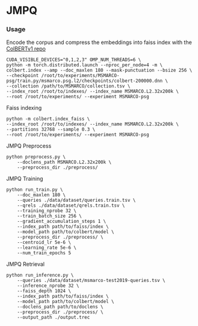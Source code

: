 # JMPQ

### Usage
Encode the corpus and compress the embeddings into faiss index with the [ColBERTv1 repo](https://github.com/stanford-futuredata/ColBERT/tree/colbertv1)
```shell
CUDA_VISIBLE_DEVICES="0,1,2,3" OMP_NUM_THREADS=6 \
python -m torch.distributed.launch --nproc_per_node=4 -m \
colbert.index --amp --doc_maxlen 180 --mask-punctuation --bsize 256 \
--checkpoint /root/to/experiments/MSMARCO-psg/train.py/msmarco.psg.l2/checkpoints/colbert-200000.dnn \
--collection /path/to/MSMARCO/collection.tsv \
--index_root /root/to/indexes/ --index_name MSMARCO.L2.32x200k \
--root /root/to/experiments/ --experiment MSMARCO-psg
```
Faiss indexing
```
python -m colbert.index_faiss \
--index_root /root/to/indexes/ --index_name MSMARCO.L2.32x200k \
--partitions 32768 --sample 0.3 \
--root /root/to/experiments/ --experiment MSMARCO-psg
```

JMPQ Preprocess
```
python preprocess.py \
    --doclens_path MSMARCO.L2.32x200k \
    --preprocess_dir ./preprocess/ 
```

JMPQ Training
```
python run_train.py \
    --doc_maxlen 180 \
    --queries ./data/dataset/queries.train.tsv \
    --qrels ./data/dataset/qrels.train.tsv \
    --training_nprobe 32 \
    --train_batch_size 256 \
    --gradient_accumulation_steps 1 \
    --index_path path/to/faiss/index \
    --model_path path/to/colbert/model \
    --preprocess_dir ./preprocess/ \
    --centroid_lr 5e-6 \
    --learning_rate 5e-6 \
    --num_train_epochs 5 
```

JMPQ Retrieval
```
python run_inference.py \
    --queries ./data/dataset/msmarco-test2019-queries.tsv \
    --inference_nprobe 32 \
    --faiss_depth 1024 \
    --index_path path/to/faiss/index \
    --model_path path/to/colbert/model \
    --doclens_path path/to/doclens \
    --preprocess_dir ./preprocess/ \
    --output_path ./output.trec
```





